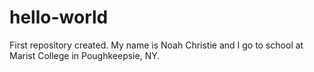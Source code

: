 # hello-world
First repository created.
My name is Noah Christie and I go to school at Marist College in Poughkeepsie, NY.
